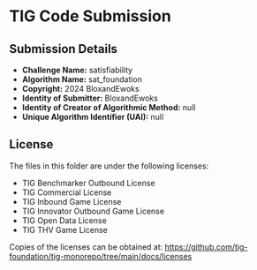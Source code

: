 # TIG Code Submission

## Submission Details

* **Challenge Name:** satisfiability
* **Algorithm Name:** sat_foundation
* **Copyright:** 2024 BloxandEwoks
* **Identity of Submitter:** BloxandEwoks
* **Identity of Creator of Algorithmic Method:** null
* **Unique Algorithm Identifier (UAI):** null

## License

The files in this folder are under the following licenses:
* TIG Benchmarker Outbound License
* TIG Commercial License
* TIG Inbound Game License
* TIG Innovator Outbound Game License
* TIG Open Data License
* TIG THV Game License

Copies of the licenses can be obtained at:
https://github.com/tig-foundation/tig-monorepo/tree/main/docs/licenses